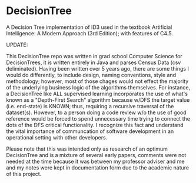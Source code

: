 DecisionTree
============

A Decision Tree implementation of ID3 used in the textbook Artificial Intelligence: A Modern Approach (3rd Edition); with features of C4.5.

UPDATE:

This DecisionTree repo was written in grad school Computer Science for DecisionTrees, it is written entirely in Java and parses Census Data (csv deliminated). Having been written over 5 years ago, there are some things I would do differently, to include design, naming conventions, style and methodology; however, most of those chages would not effect the majority of the underlying business logic of the algorithms themselves. For instance, a DecisionTree like ALL supervised learning incorporates the use of what's known as a "Depth-First Search" algorithm because w/DFS the target value (i.e. end-state) is KNOWN; thus, requiring a recursive traversal of the dataset(s). However, to a person doing a code review w/o the use of good reference would be forced to spend unnecessary time trying to connect the dots of the DFS critical functionality. I recognize this fact and understand the vital importance of communcation of software development in an operational setting with other developers.

Please note that this was intended only as research of an optimum DecisionTree and is a mixture of several early papers, comments were not needed at the time because it was between my professor adviser and me and my notes were kept in documentation form due to the academic nature of this project.
